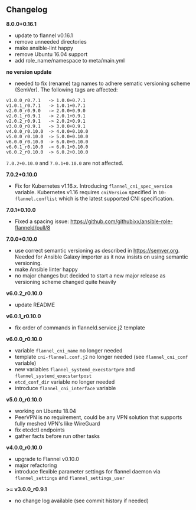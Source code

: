 Changelog
---------

**8.0.0+0.16.1**

- update to flannel v0.16.1
- remove unneeded directories
- make ansible-lint happy
- remove Ubuntu 16.04 support
- add role_name/namespace to meta/main.yml

**no version update**

- needed to fix (rename) tag names to adhere sematic versioning scheme (SemVer). The following tags are affected:

```
v1.0.0_r0.7.1   -> 1.0.0+0.7.1
v1.0.1_r0.7.1   -> 1.0.1+0.7.1
v2.0.0_r0.9.0   -> 2.0.0+0.9.0
v2.0.1_r0.9.1   -> 2.0.1+0.9.1
v2.0.2_r0.9.1   -> 2.0.2+0.9.1
v3.0.0_r0.9.1   -> 3.0.0+0.9.1 
v4.0.0_r0.10.0  -> 4.0.0+0.10.0
v5.0.0_r0.10.0  -> 5.0.0+0.10.0
v6.0.0_r0.10.0  -> 6.0.0+0.10.0
v6.0.1_r0.10.0  -> 6.0.1+0.10.0
v6.0.2_r0.10.0  -> 6.0.2+0.10.0
```

`7.0.2+0.10.0` and `7.0.1+0.10.0` are not affected.

**7.0.2+0.10.0**

- Fix for Kubernetes v1.16.x. Introducing `flannel_cni_spec_version` variable. Kubernetes v1.16 requires `cniVersion` specified in `10-flannel.conflist` which is the latest supported CNI specification.

**7.0.1+0.10.0**

- Fixed a spacing issue: https://github.com/githubixx/ansible-role-flanneld/pull/8

**7.0.0+0.10.0**

- use correct semantic versioning as described in https://semver.org. Needed for Ansible Galaxy importer as it now insists on using semantic versioning.
- make Ansible linter happy
- no major changes but decided to start a new major release as versioning scheme changed quite heavily

**v6.0.2_r0.10.0**

- update README

**v6.0.1_r0.10.0**

- fix order of commands in flanneld.service.j2 template

**v6.0.0_r0.10.0**

- variable `flannel_cni_name` no longer needed
- template `cni-flannel.conf.j2` no longer needed (see `flannel_cni_conf` variable)
- new variables `flannel_systemd_execstartpre` and `flannel_systemd_execstartpost`
- `etcd_conf_dir` variable no longer needed
- introduce `flannel_cni_interface` variable

**v5.0.0_r0.10.0**

- working on Ubuntu 18.04
- PeerVPN is no requirement, could be any VPN solution that supports fully meshed VPN's like WireGuard
- fix etcdctl endpoints
- gather facts before run other tasks

**v4.0.0_r0.10.0**

- upgrade to Flannel v0.10.0
- major refactoring
- introduce flexible parameter settings for flannel daemon via `flannel_settings` and `flannel_settings_user`

**>= v3.0.0_r0.9.1**

- no change log available (see commit history if needed)
